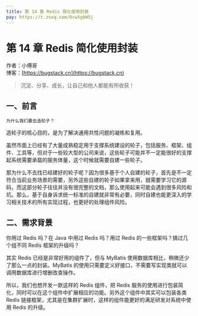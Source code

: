 ```yaml
---
title: 第 14 章 Redis 简化使用封装
pay: https://t.zsxq.com/0cwXgbW5j
---
```


# 第 14 章 Redis 简化使用封装

作者：小傅哥
<br/>博客：[https://bugstack.cn](https://bugstack.cn)

>沉淀、分享、成长，让自己和他人都能有所收获！

## 一、前言

`为什么我们要去造轮子？`

造轮子的核心目的，是为了解决通用共性问题的凝练和复用。

虽然市面上已经有了大量成熟稳定用于支撑系统建设的轮子，包括服务、框架、组件、工具等，但对于一些较大型的公司来说，这些轮子可能并不一定能很好的支撑起系统需要承载的服务体量，这个时候就需要自建一些轮子。

那为什么不去找已经建好的轮子呢？因为很多基于个人自建的轮子，首先是不一定符合当前业务场景的需要，另外这些自建的轮子如果拿来用，就需要学习它的源码，而这部分轮子往往并没有很完整的文档，那么使用起来可能会遇到很多风险和坑。那么，基于自身诉求统一标准的自建就非常有必要，同时自建也能更深入的学习相关技术的所有实现过程，也更好的处理组件风险。

## 二、需求背景

你用过 Redis 吗？在 Java 中用过 Redis 吗？用过 Redis 的一些框架吗？搞过几个组不同 Redis 框架的升级吗？

其实 Redis 已经是非常好用的组件了，但与 MyBatis 使用数据库相比，稍微还少了那么一点的封装。MyBatis 的使用只需要定义好接口，不需要写实现类就可以调用数据库进行增删改查操作。

所以，我们也想开发一款这样的 Redis 组件，把 Redis 服务的使用进行包装简化，同时可以在这个组件中扩展相应的功能。另外这个组件中其实可以包装各类 Redis 链接框架，尤其是在集群扩展时，这样的组件能更好的满足研发对系统中使用 Redis 的升级。